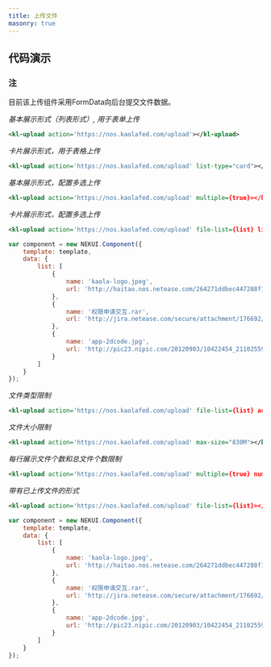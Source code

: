 ```yaml
---
title: 上传文件
masonry: true
---
```


## 代码演示

<div id="grid-itemOuter"></div>

### 注

目前该上传组件采用FormData向后台提交文件数据。

<!-- demo_start -->
*基本展示形式（列表形式）, 用于表单上传*
<div class="m-example"></div>

```xml
<kl-upload action='https://nos.kaolafed.com/upload'></kl-upload>
```
<!-- demo_end -->

<!-- demo_start -->
*卡片展示形式，用于表格上传*
<div class="m-example"></div>

```xml
<kl-upload action='https://nos.kaolafed.com/upload' list-type="card"></kl-upload>
```
<!-- demo_end -->

<!-- demo_start -->
*基本展示形式，配置多选上传*
<div class="m-example"></div>

```xml
<kl-upload action='https://nos.kaolafed.com/upload' multiple={true}></kl-upload>
```
<!-- demo_end -->

<!-- demo_start -->
*卡片展示形式，配置多选上传*
<div class="m-example"></div>

```xml
<kl-upload action='https://nos.kaolafed.com/upload' file-list={list} list-type="card" multiple={true}></kl-upload>
```

```javascript
var component = new NEKUI.Component({
    template: template,
    data: {
        list: [
            {
                name: 'kaola-logo.jpeg',
                url: 'http://haitao.nos.netease.com/264271ddbec447288f17aef71119b1f4.png?imageView&thumbnail=220x0&quality=85&v=1'
            },
            {
                name: '权限申请交互.rar',
                url: 'http://jira.netease.com/secure/attachment/176692/%E6%9D%83%E9%99%90%E6%89%B9%E9%87%8F%E7%94%B3%E8%AF%B7%E4%BA%A4%E4%BA%92-%E7%94%B3%E8%AF%B7%E7%AF%AE.rar'
            },
            {
                name: 'app-2dcode.jpg',
                url: 'http://pic23.nipic.com/20120903/10422454_211025593122_2.jpg'
            }
        ]
    }
});
```
<!-- demo_end -->

<!-- demo_start -->
*文件类型限制*
<div class="m-example"></div>

```xml
<kl-upload action='https://nos.kaolafed.com/upload' file-list={list} accept=".jpg,.zip,video/*,audio/*"></kl-upload>
```
<!-- demo_end -->

<!-- demo_start -->
*文件大小限制*
<div class="m-example"></div>

```xml
<kl-upload action='https://nos.kaolafed.com/upload' max-size="830M"></kl-upload>
```
<!-- demo_end -->

<!-- demo_start -->
*每行展示文件个数和总文件个数限制*
<div class="m-example"></div>

```xml
<kl-upload action='https://nos.kaolafed.com/upload' multiple={true} num-limit={15} num-perline={4}></kl-upload>
```
<!-- demo_end -->

<!-- demo_start -->
*带有已上传文件的形式*
<div class="m-example"></div>

```xml
<kl-upload action='https://nos.kaolafed.com/upload' file-list={list}></kl-upload>
```

```javascript
var component = new NEKUI.Component({
    template: template,
    data: {
        list: [
            {
                name: 'kaola-logo.jpeg',
                url: 'http://haitao.nos.netease.com/264271ddbec447288f17aef71119b1f4.png?imageView&thumbnail=220x0&quality=85&v=1'
            },
            {
                name: '权限申请交互.rar',
                url: 'http://jira.netease.com/secure/attachment/176692/%E6%9D%83%E9%99%90%E6%89%B9%E9%87%8F%E7%94%B3%E8%AF%B7%E4%BA%A4%E4%BA%92-%E7%94%B3%E8%AF%B7%E7%AF%AE.rar'
            },
            {
                name: 'app-2dcode.jpg',
                url: 'http://pic23.nipic.com/20120903/10422454_211025593122_2.jpg'
            }
        ]
    }
});
```
<!-- demo_end -->

